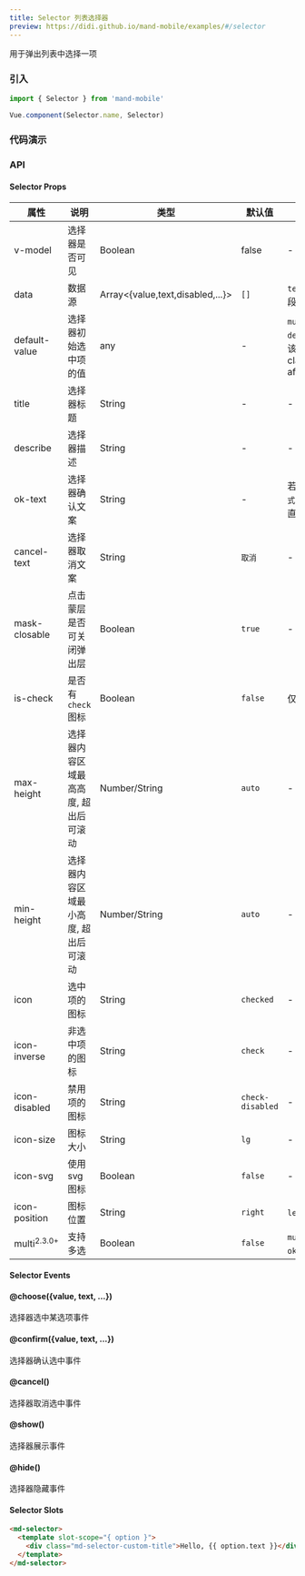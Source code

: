 ```yaml
---
title: Selector 列表选择器
preview: https://didi.github.io/mand-mobile/examples/#/selector
---
```


用于弹出列表中选择一项

### 引入

```javascript
import { Selector } from 'mand-mobile'

Vue.component(Selector.name, Selector)
```

### 代码演示

<!-- DEMO -->

### API

#### Selector Props
|属性 | 说明 | 类型 | 默认值 | 备注|
|----|-----|------|------|------|
|v-model|选择器是否可见|Boolean|false|-|
|data|数据源|Array<{value,text,disabled,...}>|`[]`|`text`可为`html`片段|
|default-value|选择器初始选中项的值|any|-|`multi`为`true`时，`default-value`应该传数组sup class="version-after">2.3.0+</sup>|
|title|选择器标题|String|-|-|
|describe|选择器描述|String|-|-|
|ok-text|选择器确认文案|String|-|若为空则为`确认模式`，即点击选项直接选择|
|cancel-text|选择器取消文案|String|`取消`|-|
|mask-closable|点击蒙层是否可关闭弹出层|Boolean|`true`|-|
|is-check|是否有`check`图标|Boolean|`false`|仅`确认模式`|
|max-height|选择器内容区域最高高度, 超出后可滚动|Number/String|`auto`|-|
|min-height|选择器内容区域最小高度, 超出后可滚动|Number/String|`auto`|-|
|icon|选中项的图标|String|`checked`|-|
|icon-inverse|非选中项的图标|String|`check`|-|
|icon-disabled|禁用项的图标|String|`check-disabled`|-|
|icon-size|图标大小|String|`lg`|-|
|icon-svg|使用svg图标|Boolean|`false`|-|
|icon-position|图标位置|String|`right`|`left`, `right`|
|multi<sup class="version-after">2.3.0+</sup>|支持多选|Boolean|`false`|`multi`为`true`时，`ok-text`不能为空|

#### Selector Events

#### @choose({value, text, ...})
选择器选中某选项事件

#### @confirm({value, text, ...})
选择器确认选中事件

#### @cancel()
选择器取消选中事件

#### @show()
选择器展示事件

#### @hide()
选择器隐藏事件

#### Selector Slots
```html
<md-selector>
  <template slot-scope="{ option }">
    <div class="md-selector-custom-title">Hello, {{ option.text }}</div>
  </template>
</md-selector>
```
